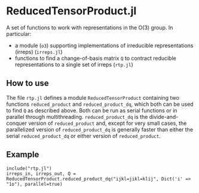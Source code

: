 # ReducedTensorProduct.jl

A set of functions to work with representations in the O(3) group. In particular:
* a module (`o3`) supporting implementations of irreducible representations (irreps) (`irreps.jl`)
* functions to find a change-of-basis matrix `Q` to contract reducible representations to a single set of irreps (`rtp.jl`)

## How to use
The file `rtp.jl` defines a module `ReducedTensorProduct` containing two functions `reduced_product` and `reduced_product_dq`, which both can be used to find `Q` as described above. Both can be run as serial functions or in parallel through multithreading. `reduced_product_dq` is the divide-and-conquer version of `reduced_product` and, except for very small cases, the parallelized version of `reduced_product_dq` is generally faster than either the serial `reduced_product_dq` or either version of `reduced_product`.

## Example
```
include("rtp.jl")
irreps_in, irreps_out, Q = ReducedTensorProduct.reduced_product_dq("ijkl=jikl=klij", Dict('i' => "1o"), parallel=true)
```
